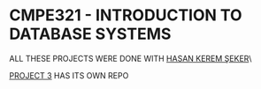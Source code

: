 # CMPE321 - INTRODUCTION TO DATABASE SYSTEMS

ALL THESE PROJECTS WERE DONE WITH [HASAN KEREM ŞEKER](https://github.com/hks1444)\

[PROJECT 3](https://github.com/kaanguneyli/cmpe321-simpleDBMS) HAS ITS OWN REPO
